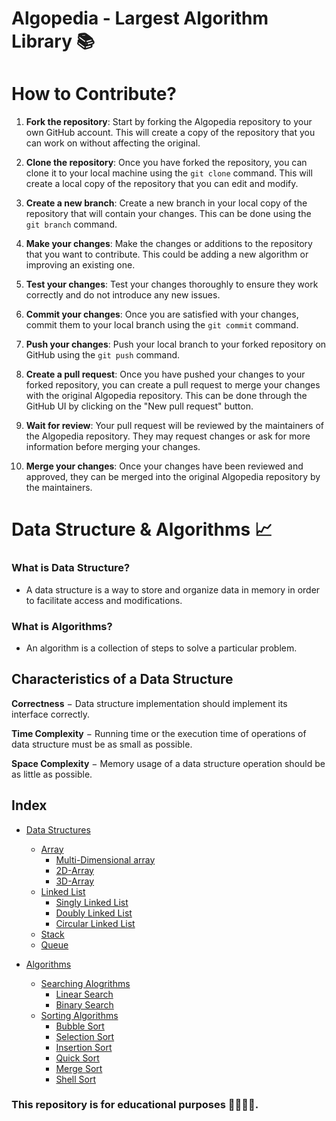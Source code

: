 # **Algopedia - Largest Algorithm Library 📚**

# **How to Contribute?**

1. **Fork the repository**: Start by forking the Algopedia repository to your own GitHub account. This will create a copy of the repository that you can work on without affecting the original.

2. **Clone the repository**: Once you have forked the repository, you can clone it to your local machine using the `git clone` command. This will create a local copy of the repository that you can edit and modify.

3. **Create a new branch**: Create a new branch in your local copy of the repository that will contain your changes. This can be done using the `git branch` command.

4. **Make your changes**: Make the changes or additions to the repository that you want to contribute. This could be adding a new algorithm or improving an existing one.

5. **Test your changes**: Test your changes thoroughly to ensure they work correctly and do not introduce any new issues.

6. **Commit your changes**: Once you are satisfied with your changes, commit them to your local branch using the `git commit` command.

7. **Push your changes**: Push your local branch to your forked repository on GitHub using the `git push` command.

8. **Create a pull request**: Once you have pushed your changes to your forked repository, you can create a pull request to merge your changes with the original Algopedia repository. This can be done through the GitHub UI by clicking on the "New pull request" button.

9. **Wait for review**: Your pull request will be reviewed by the maintainers of the Algopedia repository. They may request changes or ask for more information before merging your changes.

10. **Merge your changes**: Once your changes have been reviewed and approved, they can be merged into the original Algopedia repository by the maintainers.

# **Data Structure & Algorithms 📈**

### What is Data Structure?<br>

- A data structure is a way to store and organize data in memory in order to facilitate access and modifications.
  <br>

### What is Algorithms? <br>

- An algorithm is a collection of steps to solve a particular problem.

## **Characteristics of a Data Structure**

**Correctness** − Data structure implementation should implement its interface correctly.
</br>

**Time Complexity** − Running time or the execution time of operations of data structure must be as small as possible.
</br>

**Space Complexity** − Memory usage of a data structure operation should be as little as possible.

## **Index**

- [Data Structures]()

  - [Array](./Data_Structures/Notes/Array.md)
    - [Multi-Dimensional array](./Data_Structures/Notes/Multi-Dimensional%20%20Array.md)
    - [2D-Array](./Data_Structures/Notes/2D-Array.md)
    - [3D-Array](./Data_Structures/Notes/3D-Array.md)
  - [Linked List](./Data_Structures/Notes/Linked%20List.md)
    - [Singly Linked List](./Data_Structures/Notes/Singly%20Linked%20List.md)
    - [Doubly Linked List](./Data_Structures/Notes/Doubly%20Linked%20List.md)
    - [Circular Linked List]()
  - [Stack](./Data_Structures/Notes/Stack.md)
  - [Queue](./Data_Structures/Notes/Queue.md)

- [Algorithms](./Algorithms)

  - [Searching Alogrithms](./Algorithms/Searches/)
    - [Linear Search](./Algorithms/Searches/Notes/Linear%20Search.md)
    - [Binary Search](./Algorithms/Searches/Notes/Binary%20Search.md)
  - [Sorting Algorithms](./Algorithms/Sorts/)
    - [Bubble Sort](./Algorithms/Sorts/Notes/Bubble%20Sort.md)
    - [Selection Sort](./Algorithms/Sorts/Notes/Selection%20Sort.md)
    - [Insertion Sort](./Algorithms/Sorts/Notes/Insertion%20Sort.md)
    - [Quick Sort](./Algorithms/Sorts/Notes/Quick%20Sort.md)
    - [Merge Sort](./Algorithms/Sorts/Notes/Merge%20Sort.md)
    - [Shell Sort](./Algorithms/Sorts/Notes/Shell%20Sort.md)

### **This repository is for educational purposes 🏫👨🏻‍🎓.**
